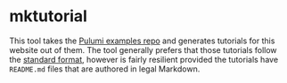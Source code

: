 # mktutorial

This tool takes the [Pulumi examples repo](https://github.com/pulumi/examples) and
generates tutorials for this website out of them. The tool generally prefers that those tutorials follow the
[standard format](https://github.com/pulumi/examples/blob/master/example-readme-template.md.txt),
however is fairly resilient provided the tutorials have `README.md` files that are authored in
legal Markdown.
